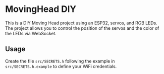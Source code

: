 # MovingHead DIY

This is a DIY Moving Head project using an ESP32, servos, and RGB LEDs. The project allows you to control the position of the servos and the color of the LEDs via WebSocket.

## Usage

Create the file `src/SECRETS.h` following the example in `src/SECRETS.h.example` to define your WiFi credentials.
